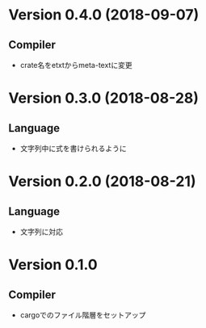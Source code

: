 Version 0.4.0 (2018-09-07)
==========================

Compiler
--------
- crate名をetxtからmeta-textに変更

Version 0.3.0 (2018-08-28)
==========================

Language
--------
- 文字列中に式を書けられるように

Version 0.2.0 (2018-08-21)
=========================

Language
--------
- 文字列に対応

Version 0.1.0
=============

Compiler
--------
- cargoでのファイル階層をセットアップ
